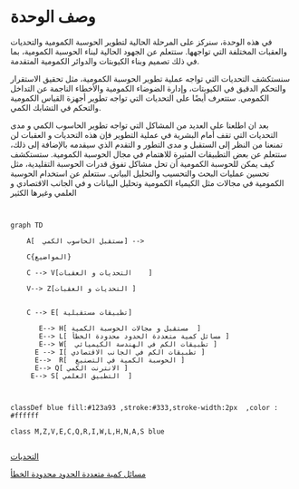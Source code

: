 # وصف الوحدة 




في هذه الوحدة، سنركز على المرحلة الحالية لتطوير الحوسبة الكمومية والتحديات والعقبات المختلفة التي تواجهها. ستتعلم عن الجهود الحالية لبناء الحوسبة الكمومية، بما في ذلك تصميم وبناء الكيوبتات والدوائر الكمومية المتقدمة.

سنستكشف التحديات التي تواجه عملية تطوير الحوسبة الكمومية، مثل تحقيق الاستقرار والتحكم الدقيق في الكيوبتات، وإدارة الضوضاء الكمومية والأخطاء الناجمة عن التداخل الكمومي. ستتعرف أيضًا على التحديات التي تواجه تطوير أجهزة القياس الكمومية والتحكم في التشابك الكمي.


بعد ان اطلعنا على العديد من المشاكل التي تواجه تطوير الحاسوب الكمي و مدى التحديات التي تقف أمام البشرية في عملية التطوير
فإن هذه التحديات و العقبات لن تمنعنا من النظر إلى الستقبل و مدى التطور و التقدم الذي سيقدمه 
بالإضافة إلى ذلك، ستتعلم عن بعض التطبيقات المثيرة للاهتمام في مجال الحوسبة الكمومية. ستستكشف كيف يمكن للحوسبة الكمومية أن تحل مشاكل تفوق قدرات الحوسبة التقليدية، مثل تحسين عمليات البحث والتحسيب والتحليل البياني. ستتعلم عن استخدام الحوسبة الكمومية في مجالات مثل الكيمياء الكمومية وتحليل البيانات و في الجانب الاقتصادي
و العلمي وغيرها الكثير 



```mermaid


graph TD

    A[  مستقبل الحاسوب الكمي] -->

    C{المواضيع} 

    C --> V[التحديات و العقبات    ] 

    V--> Z[التحديات و العقبات ]


    C --> E[ تطبيقات مستقبلية]

       E--> H[ مستقبل و مجالات الحوسبة الكمية  ]
       E--> L[ مسائل كمية متعددة الحدود محدودة الخطأ ]
       E--> W[  تطبيقات الكم في الهندسة الكيميائي ]
      E --> I[ تطبيقات الكم في الجانب الاقتصادي ]
      E-->  R[  الحوسبة الكمية في التصنيع ]
      E--> Q[ الانترنت الكمي ] 
     E--> S[ التطبيق العلمي  ] 



classDef blue fill:#123a93 ,stroke:#333,stroke-width:2px  ,color : #ffffff

class M,Z,V,E,C,Q,R,I,W,L,H,N,A,S blue


```  


[ التحديات ](xref:future_of_quantum_computing\Challenges_and_hindrances\Challenges.md)

[مسائل كمية متعددة الحدود محدودة الخطأ  ](xref:future_of_quantum_computing\future_applications\BQP.md)
